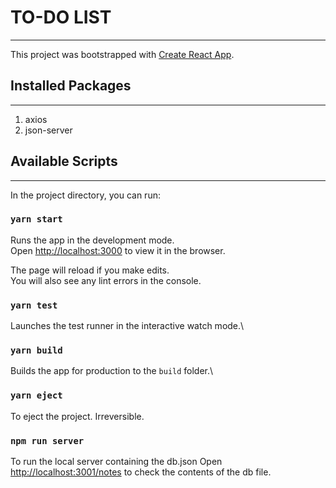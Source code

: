 # TO-DO LIST

---

This project was bootstrapped with [Create React App](https://github.com/facebook/create-react-app).

## Installed Packages

---

1. axios
2. json-server

## Available Scripts

---

In the project directory, you can run:

### `yarn start`

Runs the app in the development mode.\
Open [http://localhost:3000](http://localhost:3000) to view it in the browser.

The page will reload if you make edits.\
You will also see any lint errors in the console.

### `yarn test`

Launches the test runner in the interactive watch mode.\

### `yarn build`

Builds the app for production to the `build` folder.\

### `yarn eject`

To eject the project. Irreversible.

### `npm run server`

To run the local server containing the db.json
Open [http://localhost:3001/notes](http://localhost:3001/notes) to check the contents of the db file.
